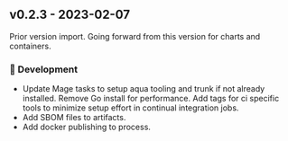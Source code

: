 ## v0.2.3 - 2023-02-07

Prior version import.
Going forward from this version for charts and containers.

### 🤖 Development

- Update Mage tasks to setup aqua tooling and trunk if not already installed. Remove Go install for performance. Add tags for ci specific tools to minimize setup effort in continual integration jobs.
- Add SBOM files to artifacts.
- Add docker publishing to process.
